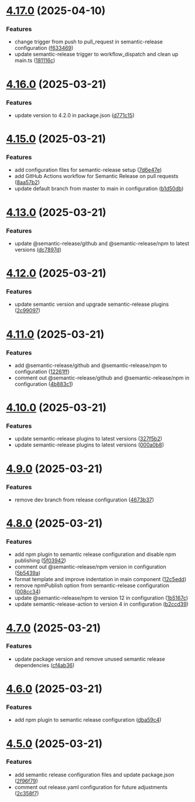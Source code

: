 # [4.17.0](https://github.com/NecimDurmaz/github-tag-action-example/compare/v4.16.0...v4.17.0) (2025-04-10)


### Features

* change trigger from push to pull_request in semantic-release configuration ([f633469](https://github.com/NecimDurmaz/github-tag-action-example/commit/f63346920583c05705c4fa92eae49799f8b4cc34))
* update semantic-release trigger to workflow_dispatch and clean up main.ts ([181116c](https://github.com/NecimDurmaz/github-tag-action-example/commit/181116c5977b069e6657936db7da63381c5047ae))

# [4.16.0](https://github.com/NecimDurmaz/github-tag-action-example/compare/v4.15.0...v4.16.0) (2025-03-21)


### Features

* update version to 4.2.0 in package.json ([d771c15](https://github.com/NecimDurmaz/github-tag-action-example/commit/d771c15b490d1cbc6b333c632ee1d9febbafc16b))

# [4.15.0](https://github.com/NecimDurmaz/github-tag-action-example/compare/v4.14.0...v4.15.0) (2025-03-21)


### Features

* add configuration files for semantic-release setup ([7d6e47e](https://github.com/NecimDurmaz/github-tag-action-example/commit/7d6e47ea039f906cafa25846d2f813aa42750295))
* add GitHub Actions workflow for Semantic Release on pull requests ([8aa57b2](https://github.com/NecimDurmaz/github-tag-action-example/commit/8aa57b283d884c073fe8debec329b09d0c62cc28))
* update default branch from master to main in configuration ([b1d50db](https://github.com/NecimDurmaz/github-tag-action-example/commit/b1d50db054a7bed3ea6ad6196a0a124993a559a9))

# [4.13.0](https://github.com/NecimDurmaz/github-tag-action-example/compare/v4.12.0...v4.13.0) (2025-03-21)


### Features

* update @semantic-release/github and @semantic-release/npm to latest versions ([dc7897d](https://github.com/NecimDurmaz/github-tag-action-example/commit/dc7897db15cee86826e29e95c19a4ce2a8083c80))

# [4.12.0](https://github.com/NecimDurmaz/github-tag-action-example/compare/v4.11.0...v4.12.0) (2025-03-21)


### Features

* update semantic version and upgrade semantic-release plugins ([2c99097](https://github.com/NecimDurmaz/github-tag-action-example/commit/2c9909757497f7fcc75069d12595eefd54ca2796))

# [4.11.0](https://github.com/NecimDurmaz/github-tag-action-example/compare/v4.10.0...v4.11.0) (2025-03-21)


### Features

* add @semantic-release/github and @semantic-release/npm to configuration ([12261ff](https://github.com/NecimDurmaz/github-tag-action-example/commit/12261ff358de2a357f20b3f1be36eb8886d544ca))
* comment out @semantic-release/github and @semantic-release/npm in configuration ([4b883c1](https://github.com/NecimDurmaz/github-tag-action-example/commit/4b883c16369de03f93ed0ca3e09833b3ca7eab74))

# [4.10.0](https://github.com/NecimDurmaz/github-tag-action-example/compare/v4.9.0...v4.10.0) (2025-03-21)


### Features

* update semantic-release plugins to latest versions ([327f5b2](https://github.com/NecimDurmaz/github-tag-action-example/commit/327f5b22ef053c156177cafc98b53d01668d2a43))
* update semantic-release plugins to latest versions ([000a0b8](https://github.com/NecimDurmaz/github-tag-action-example/commit/000a0b88ae25f374e62a2899a7b484ab6d7eda92))

# [4.9.0](https://github.com/NecimDurmaz/github-tag-action-example/compare/v4.8.0...v4.9.0) (2025-03-21)


### Features

* remove dev branch from release configuration ([4673b37](https://github.com/NecimDurmaz/github-tag-action-example/commit/4673b371204db70fb4f61a76471dc0cb0ceeaba9))

# [4.8.0](https://github.com/NecimDurmaz/github-tag-action-example/compare/v4.7.0...v4.8.0) (2025-03-21)


### Features

* add npm plugin to semantic release configuration and disable npm publishing ([5f03942](https://github.com/NecimDurmaz/github-tag-action-example/commit/5f03942475be8d1c5dc22be84f69c9963e225fbc))
* comment out @semantic-release/npm version in configuration ([5b5439a](https://github.com/NecimDurmaz/github-tag-action-example/commit/5b5439a0fecb4ce316960044a8e2975a50c98e07))
* format template and improve indentation in main component ([12c5edd](https://github.com/NecimDurmaz/github-tag-action-example/commit/12c5eddd5962c34121e5f673f2111d5fd7e8ace8))
* remove npmPublish option from semantic-release configuration ([008cc34](https://github.com/NecimDurmaz/github-tag-action-example/commit/008cc3454522110d6f81fcbc1696d72ff7775636))
* update @semantic-release/npm to version 12 in configuration ([1b5167c](https://github.com/NecimDurmaz/github-tag-action-example/commit/1b5167c05c661ac0a27a20286aa69f0c68e9fc98))
* update semantic-release-action to version 4 in configuration ([b2ccd39](https://github.com/NecimDurmaz/github-tag-action-example/commit/b2ccd39d5dbc3388a81ced8e6ac13c1b381a4475))

# [4.7.0](https://github.com/NecimDurmaz/github-tag-action-example/compare/v4.6.0...v4.7.0) (2025-03-21)


### Features

* update package version and remove unused semantic release dependencies ([cf4ab36](https://github.com/NecimDurmaz/github-tag-action-example/commit/cf4ab36268c7af571440fe34718ea416465cc853))

# [4.6.0](https://github.com/NecimDurmaz/github-tag-action-example/compare/v4.5.0...v4.6.0) (2025-03-21)


### Features

* add npm plugin to semantic release configuration ([dba59c4](https://github.com/NecimDurmaz/github-tag-action-example/commit/dba59c452003f2ca1ff334a35452c18ba802f908))

# [4.5.0](https://github.com/NecimDurmaz/github-tag-action-example/compare/v4.4.0...v4.5.0) (2025-03-21)


### Features

* add semantic release configuration files and update package.json ([2f96f79](https://github.com/NecimDurmaz/github-tag-action-example/commit/2f96f79ad73e3fdb039af2d225f9eca48ad3de34))
* comment out release.yaml configuration for future adjustments ([2c358f7](https://github.com/NecimDurmaz/github-tag-action-example/commit/2c358f76b115f162236c1040c9fb6a8e18cd6c96))
